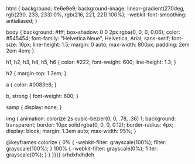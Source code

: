 
html {
    background: #e6e9e9;
    background-image: linear-gradient(270deg, rgb(230, 233, 233) 0%, rgb(216, 221, 221) 100%);
    -webkit-font-smoothing: antialiased;
}

body {
    background: #fff;
    box-shadow: 0 0 2px rgba(0, 0, 0, 0.06);
    color: #545454;
    font-family: "Helvetica Neue", Helvetica, Arial, sans-serif;
    font-size: 16px;
    line-height: 1.5;
    margin: 0 auto;
    max-width: 800px;
    padding: 2em 2em 4em;
}

h1, h2, h3, h4, h5, h6 {
    color: #222;
    font-weight: 600;
    line-height: 1.3;
}

h2 {
    margin-top: 1.3em;
}

a {
    color: #0083e8;
}

b, strong {
    font-weight: 600;
}

samp {
    display: none;
}

img {
    animation: colorize 2s cubic-bezier(0, 0, .78, .36) 1;
    background: transparent;
    border: 10px solid rgba(0, 0, 0, 0.12);
    border-radius: 4px;
    display: block;
    margin: 1.3em auto;
    max-width: 95%;
}

@keyframes colorize {
    0% {
        -webkit-filter: grayscale(100%);
        filter: grayscale(100%);
    }
    100% {
        -webkit-filter: grayscale(0%);
        filter: grayscale(0%);
    }
}
}}}}
srhdxhdhdeh
